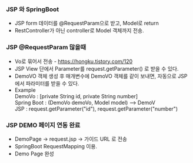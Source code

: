 ### JSP 와 SpringBoot

- JSP form 데이터를 @RequestParam으로 받고, Model로 return
- RestController가 아닌 controller로 Model 객체까지 전송.


### JSP @RequestParam 많을때 

- Vo로 묶어서 전송 - https://hongku.tistory.com/120
- JSP View 단에서 Parameter를 request.getParameter() 로 받을 수 있다.
- DemoVO 객체 생성 후 매개변수에 DemoVO 객체를 같이 보내면, 자동으로 JSP에서 파라미터를 받을 수 있다.
- Example  
DemoVo : [private String id, private String number]   
Spring Boot : (DemoVo demoVo, Model model)  --> DemoV   
JSP : request.getParameter("id"), request.getParameter("number")


### JSP DEMO 페이지 연동 완료

- DemoPage -> request.jsp -> 가이드 URL 로 전송
- SpringBoot RequestMapping 이용.
- Demo Page 완성
